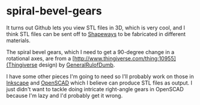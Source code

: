 spiral-bevel-gears
==================

It turns out Github lets you view STL files in 3D, which is very cool, and I think STL files can be sent off to
[Shapeways](http://www.shapeways.com/create) to be fabricated in different materials.

The spiral bevel gears, which I need to get a 90-degree change in a rotational axes, are from a
[http://www.thingiverse.com/thing:10955](Thingiverse design) by
[GeneralRulofDumb](http://www.thingiverse.com/GeneralRulofDumb/designs).

I have some other pieces I'm going to need so I'll probably work on those in [Inkscape](http://www.inkscape.org/en/) and
[OpenSCAD](http://www.openscad.org/) which I believe can produce STL files as output. I just didn't want to
tackle doing intricate right-angle gears in OpenSCAD because I'm lazy and I'd probably get it wrong.
